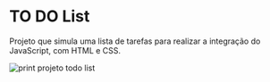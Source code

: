 # TO DO List

Projeto que simula uma lista de tarefas para realizar a integração do JavaScript, com HTML e CSS.

![print projeto todo list](/asserts/images/todo-list.png)